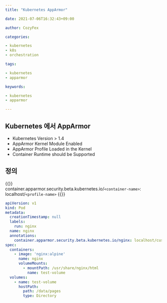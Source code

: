 ```yaml
---
title: "Kubernetes AppArmor"

date: 2021-07-06T16:32:43+09:00

author: CozyFex

categories:

- kubernetes
- k8s
- orchestration

tags:

- kubernetes
- apparmor

keywords:

- kubernetes
- apparmor

---
```


## Kubernetes 에서 AppArmor

* Kubernetes Version > 1.4
* AppArmor Kernel Module Enabled
* AppArmor Profile Loaded in the Kernel
* Container Runtime should be Supported

## 정의

{{<admonition note AppArmor true>}}  
container.apparmor.security.beta.kubernetes.io/`<container-name>`: localhost/`<profile-name>`
{{</admonition>}}

```yaml
apiVersion: v1
kind: Pod
metadata:
  creationTimestamp: null
  labels:
    run: nginx
  name: nginx
  annotations:
    container.apparmor.security.beta.kubernetes.io/nginx: localhost/custom-nginx
spec:
  containers:
    - image: 'nginx:alpine'
      name: nginx
      volumeMounts:
        - mountPath: /usr/share/nginx/html
          name: test-volume
  volumes:
    - name: test-volume
      hostPath:
        path: /data/pages
        type: Directory
```

